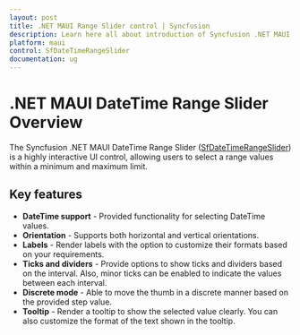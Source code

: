 ```yaml
---
layout: post
title: .NET MAUI Range Slider control | Syncfusion
description: Learn here all about introduction of Syncfusion .NET MAUI Range Slider (SfDateTimeRangeSlider) control with key features and more.
platform: maui
control: SfDateTimeRangeSlider
documentation: ug
---
```


# .NET MAUI DateTime Range Slider Overview

The Syncfusion .NET MAUI DateTime Range Slider ([SfDateTimeRangeSlider](https://www.syncfusion.com/maui-controls/maui-range-slider)) is a highly interactive UI control, allowing users to select a range values within a minimum and maximum limit.

## Key features

* **DateTime support** - Provided functionality for selecting DateTime values.
* **Orientation** - Supports both horizontal and vertical orientations.
* **Labels** - Render labels with the option to customize their formats based on your requirements.
* **Ticks and dividers** - Provide options to show ticks and dividers based on the interval. Also, minor ticks can be enabled to indicate the values between each interval. 
* **Discrete mode** - Able to move the thumb in a discrete manner based on the provided step value.
* **Tooltip** - Render a tooltip to show the selected value clearly. You can also customize the format of the text shown in the tooltip.


